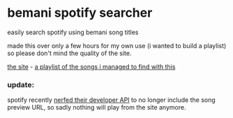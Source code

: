 # bemani spotify searcher

easily search spotify using bemani song titles

made this over only a few hours for my own use (i wanted to build a playlist) so please don't mind the quality of the site.

[the site](https://bemani-spotify-searcher.netlify.app/) - [a playlist of the songs i managed to find with this](https://open.spotify.com/playlist/2eiaPdh3sFELbCehBqbxY9?si=a6dba66a33dd44f3)







### update: 
spotify recently [nerfed their developer API](https://developer.spotify.com/blog/2025-04-15-updating-the-criteria-for-web-api-extended-access) to no longer include the song preview URL, so sadly nothing will play from the site anymore. 
